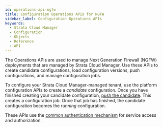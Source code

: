 ```yaml
---
id: operations-api-ngfw
title: Configuration Operations APIs for NGFW
sidebar_label: Configuration Operations APIs
keywords:
  - Strata Cloud Manager
  - Configuration
  - Objects
  - Reference
  - API
---
```


The Operations APIs are used to manage Next Generation Firewall (NGFW) deployments that are managed
by Strata Cloud Manager. Use these APIs to create candidate configurations, load configuration
versions, push configurations, and manage configuration jobs.

To configure your Strata Cloud Manager-managed tenant, use the platform configuration APIs to
create a _candidate_ configuration. Once you have finished creating your candidate configuration,
[push the candidate](/scm/api/config/ngfw/operations/push-candidate-config-versions/).
This creates a configuration job. Once that job has finished, the candidate configuration becomes
the _running_ configuration.

These APIs use the [common authentication mechanism](/scm/docs/getstarted) for service access and authorization.
